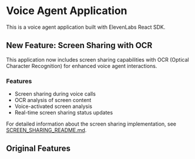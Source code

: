 # Voice Agent Application

This is a voice agent application built with ElevenLabs React SDK.

## New Feature: Screen Sharing with OCR

This application now includes screen sharing capabilities with OCR (Optical Character Recognition) for enhanced voice agent interactions.

### Features
- Screen sharing during voice calls
- OCR analysis of screen content
- Voice-activated screen analysis
- Real-time screen sharing status updates

For detailed information about the screen sharing implementation, see [SCREEN_SHARING_README.md](SCREEN_SHARING_README.md).

## Original Features
